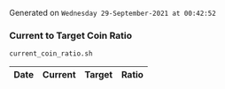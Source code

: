Generated on `Wednesday 29-September-2021 at 00:42:52`

### Current to Target Coin Ratio
`current_coin_ratio.sh`

Date|Current|Target|Ratio
---|---|---|---
